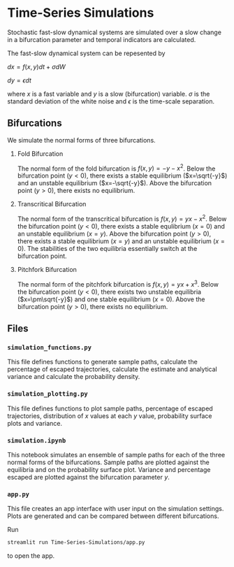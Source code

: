 # Time-Series Simulations

Stochastic fast-slow dynamical systems are simulated over a slow change in a bifurcation parameter and temporal indicators are calculated.

The fast-slow dynamical system can be repesented by

$dx=f(x,y)dt+\sigma dW$

$dy=\epsilon dt$

where $x$ is a fast variable and $y$ is a slow (bifurcation) variable. $\sigma$ is the standard deviation of the white noise and $\epsilon$ is the time-scale separation.

## Bifurcations

We simulate the normal forms of three bifurcations.

1. Fold Bifurcation

    The normal form of the fold bifurcation is $f(x,y)=-y-x^2$. Below the bifurcation point ($y<0$), there exists a stable equilibrium ($x=\sqrt{-y}$) and an unstable equilibrium ($x=-\sqrt{-y}$). Above the bifurcation point ($y>0$), there exists no equilibrium.

2. Transcritical Bifurcation

    The normal form of the transcritical bifurcation is $f(x,y)=yx-x^2$. Below the bifurcation point ($y<0$), there exists a stable equlibrium ($x=0$) and an unstable equilibrium ($x=y$). Above the bifurcation point ($y>0$), there exists a stable equilibrium ($x=y$) and an unstable equilibrium ($x=0$). The stabilities of the two equilibria essentially switch at the bifurcation point.

3. Pitchfork Bifurcation

    The normal form of the pitchfork bifurcation is $f(x,y)=yx+x^3$. Below the bifurcation point ($y<0$), there exists two unstable equilibria ($x=\pm\sqrt{-y}$) and one stable equilibrium ($x=0$). Above the bifurcation point ($y>0$), there exists no equilibrium.

## Files

### `simulation_functions.py`

This file defines functions to generate sample paths, calculate the percentage of escaped trajectories, calculate the estimate and analytical variance and calculate the probability density.

### `simulation_plotting.py`

This file defines functions to plot sample paths, percentage of escaped trajectories, distribution of $x$ values at each $y$ value, probability surface plots and variance.

### `simulation.ipynb`

This notebook simulates an ensemble of sample paths for each of the three normal forms of the bifurcations. Sample paths are plotted against the equilibria and on the probability surface plot. Variance and percentage escaped are plotted against the bifurcation parameter $y$.

### `app.py`

This file creates an app interface with user input on the simulation settings. Plots are generated and can be compared between different bifurcations.

Run

```bash
streamlit run Time-Series-Simulations/app.py
```

to open the app.